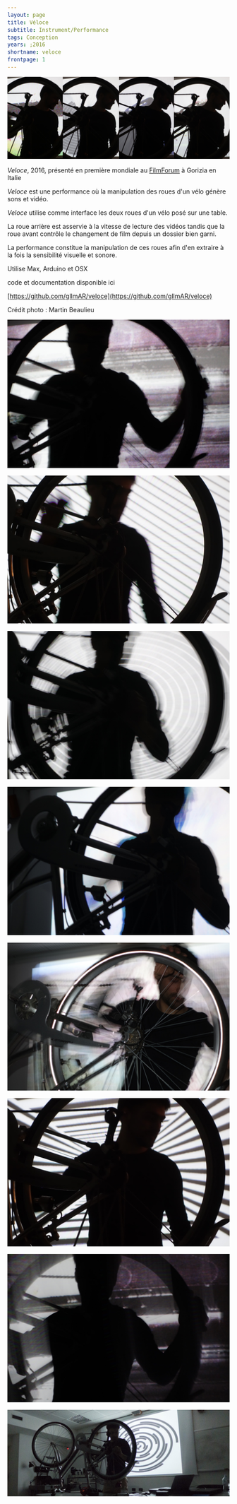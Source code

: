 ```yaml
---
layout: page
title: Véloce
subtitle: Instrument/Performance
tags: Conception
years: ;2016
shortname: veloce
frontpage: 1
---
```

![veloce](img_veloce_01.jpg)

*Veloce*, 2016,  présenté en première mondiale au [FilmForum](http://www.filmforumfestival.it/) à Gorizia en Italie

*Veloce* est une performance où la manipulation des roues d'un vélo génère sons et vidéo.

*Veloce* utilise comme interface les deux roues d'un vélo posé sur une table.  

La roue arrière est asservie à la vitesse de lecture des vidéos tandis que la roue avant contrôle le changement de film depuis un dossier bien garni.

La performance constitue la manipulation de ces roues afin d'en extraire à la fois la sensibilité visuelle et sonore.   

Utilise Max, Arduino et OSX

code et documentation disponible ici

[https://github.com/gllmAR/veloce](https://github.com/gllmAR/veloce)

Crédit photo : Martin Beaulieu

![veloce](img_veloce_02.jpg)

![veloce](img_veloce_03.jpg)

![veloce](img_veloce_04.jpg)

![veloce](img_veloce_05.jpg)

![veloce](img_veloce_06.jpg)

![veloce](img_veloce_07.jpg)

![veloce](img_veloce_08.jpg)

![veloce](img_veloce_09.jpg)

